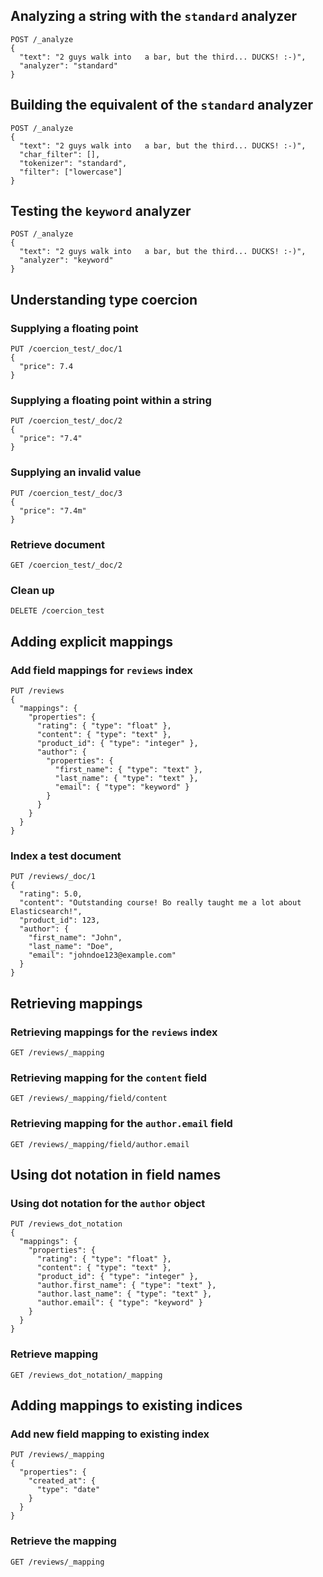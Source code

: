 ## Analyzing a string with the `standard` analyzer
```
POST /_analyze
{
  "text": "2 guys walk into   a bar, but the third... DUCKS! :-)",
  "analyzer": "standard"
}
```

## Building the equivalent of the `standard` analyzer
```
POST /_analyze
{
  "text": "2 guys walk into   a bar, but the third... DUCKS! :-)",
  "char_filter": [],
  "tokenizer": "standard",
  "filter": ["lowercase"]
}
```

## Testing the `keyword` analyzer
```
POST /_analyze
{
  "text": "2 guys walk into   a bar, but the third... DUCKS! :-)",
  "analyzer": "keyword"
}
```

## Understanding type coercion

### Supplying a floating point
```
PUT /coercion_test/_doc/1
{
  "price": 7.4
}
```

### Supplying a floating point within a string
```
PUT /coercion_test/_doc/2
{
  "price": "7.4"
}
```

### Supplying an invalid value
```
PUT /coercion_test/_doc/3
{
  "price": "7.4m"
}
```

### Retrieve document
```
GET /coercion_test/_doc/2
```

### Clean up
```
DELETE /coercion_test
```


## Adding explicit mappings

### Add field mappings for `reviews` index
```
PUT /reviews
{
  "mappings": {
    "properties": {
      "rating": { "type": "float" },
      "content": { "type": "text" },
      "product_id": { "type": "integer" },
      "author": {
        "properties": {
          "first_name": { "type": "text" },
          "last_name": { "type": "text" },
          "email": { "type": "keyword" }
        }
      }
    }
  }
}
```

### Index a test document
```
PUT /reviews/_doc/1
{
  "rating": 5.0,
  "content": "Outstanding course! Bo really taught me a lot about Elasticsearch!",
  "product_id": 123,
  "author": {
    "first_name": "John",
    "last_name": "Doe",
    "email": "johndoe123@example.com"
  }
}
```

## Retrieving mappings

### Retrieving mappings for the `reviews` index
```
GET /reviews/_mapping
```

### Retrieving mapping for the `content` field
```
GET /reviews/_mapping/field/content
```

### Retrieving mapping for the `author.email` field
```
GET /reviews/_mapping/field/author.email
```

## Using dot notation in field names

### Using dot notation for the `author` object
```
PUT /reviews_dot_notation
{
  "mappings": {
    "properties": {
      "rating": { "type": "float" },
      "content": { "type": "text" },
      "product_id": { "type": "integer" },
      "author.first_name": { "type": "text" },
      "author.last_name": { "type": "text" },
      "author.email": { "type": "keyword" }
    }
  }
}
```

### Retrieve mapping
```
GET /reviews_dot_notation/_mapping
```

## Adding mappings to existing indices

### Add new field mapping to existing index
```
PUT /reviews/_mapping
{
  "properties": {
    "created_at": {
      "type": "date"
    }
  }
}
```

### Retrieve the mapping
```
GET /reviews/_mapping
```

